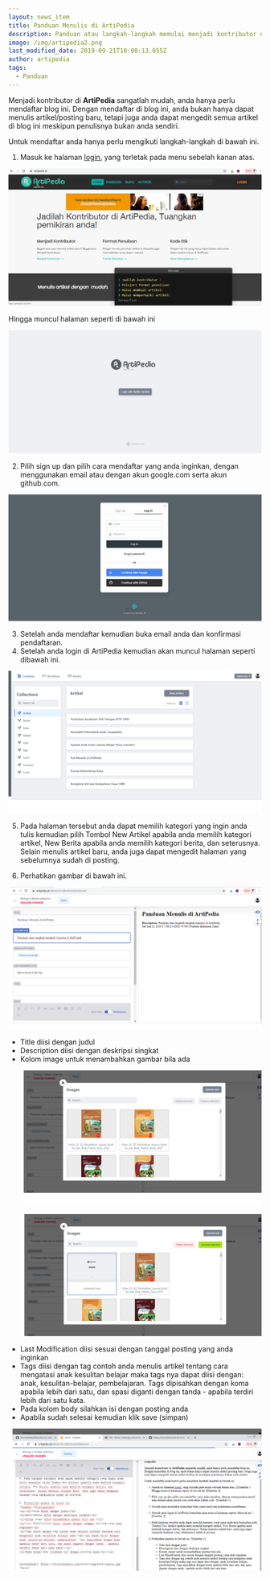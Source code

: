 ```yaml
---
layout: news_item
title: Panduan Menulis di ArtiPedia
description: Panduan atau langkah-langkah memulai menjadi kontributor di ArtiPeda.id
image: /img/artipedia2.png
last_modified_date: 2019-09-21T10:08:13.055Z
author: artipedia
tags:
  - Panduan
---
```

Menjadi kontributor di **ArtiPedia** sangatlah mudah, anda hanya perlu mendaftar blog ini. Dengan mendaftar di blog ini, anda bukan hanya dapat menulis artikel/posting baru, tetapi juga anda dapat mengedit semua artikel di blog ini meskipun penulisnya bukan anda sendiri.

Untuk mendaftar anda hanya perlu mengikuti langkah-langkah di bawah ini.

1. Masuk ke halaman [login](/admin "login"), yang terletak pada menu sebelah kanan atas.

![Gambar 1][artipedia1]

Hingga muncul halaman seperti di bawah ini

![Gambar 2][artipedia2]

2. Pilih sign up dan pilih cara mendaftar yang anda inginkan, dengan menggunakan email atau dengan akun google.com serta akun github.com.

![Gambar 3][artipedia3]

3. Setelah anda mendaftar kemudian buka email anda dan konfirmasi pendaftaran.
4. Setelah anda login di ArtiPedia kemudian akan muncul halaman seperti dibawah ini.

![Gambar 4][artipedia4]

5. Pada halaman tersebut anda dapat memilih kategori yang ingin anda tulis kemudian pilih Tombol New Artikel apabila anda memilih kategori artikel, New Berita apabila anda memilih kategori berita, dan seterusnya. Selain menulis artikel baru, anda juga dapat mengedit halaman yang sebelumnya sudah di posting. 

6. Perhatikan gambar di bawah ini.

![Gambar 5][artipedia5]  

<ul><li>Title diisi dengan judul</li>
<li>Description diisi dengan deskripsi singkat</li>
<li>Kolom image untuk menambahkan gambar bila ada </li>

![Gambar 6][artipedia6]

![Gambar 7][artipedia7]  
  
<li>Last Modification diisi sesuai dengan tanggal posting yang anda inginkan</li>
<li>Tags diisi dengan tag contoh anda menulis artikel tentang cara mengatasi anak kesulitan belajar maka tags nya dapat diisi dengan: anak, kesulitan-belajar, pembelajaran. Tags dipisahkan dengan koma apabila lebih dari satu, dan spasi diganti dengan tanda - apabila terdiri lebih dari satu kata.</li>
<li>Pada kolom body silahkan isi dengan posting anda</li>
<li>Apabila sudah selesai kemudian klik save (simpan)</li></ul>

![Gambar 8][artipedia8]  

[artipedia1]: /img/artipedia1.png
[artipedia2]: /img/artipedia2.png
[artipedia3]: /img/artipedia3.png
[artipedia4]: /img/artipedia4.png
[artipedia5]: /img/artipedia5.png
[artipedia6]: /img/artipedia6.png
[artipedia7]: /img/artipedia7.png
[artipedia8]: /img/artipedia8.png
